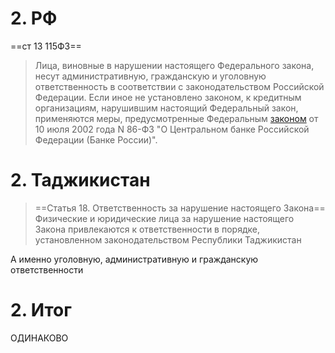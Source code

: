 # 2. РФ

==ст 13 115ФЗ==
> Лица, виновные в нарушении настоящего Федерального закона, несут административную, гражданскую и уголовную ответственность в соответствии с законодательством Российской Федерации. Если иное не установлено законом, к кредитным организациям, нарушившим настоящий Федеральный закон, применяются меры, предусмотренные Федеральным [законом](consultantplus://offline/ref=2C744D63B6A0A3AA38458D662FA719A16E5C20E4E55DDCCA9B2B81A3131E1E28B65012DBE130394CB128DFC514RCK9M) от 10 июля 2002 года N 86-ФЗ "О Центральном банке Российской Федерации (Банке России)".
# 2. Таджикистан
>
>==Статья 18. Ответственность за нарушение настоящего Закона==
> Физические и юридические лица за нарушение настоящего Закона привлекаются к ответственности в порядке, установленном законодательством Республики Таджикистан

А именно уголовную, административную и гражданскую ответственности
# 2. Итог
ОДИНАКОВО


